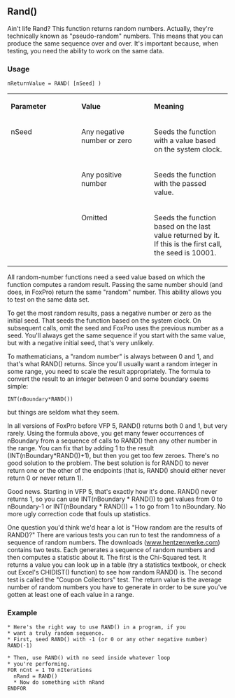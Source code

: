 ## Rand()

Ain't life Rand? This function returns random numbers. Actually, they're technically known as "pseudo-random" numbers. This means that you can produce the same sequence over and over. It's important because, when testing, you need the ability to work on the same data.

### Usage

```foxpro
nReturnValue = RAND( [nSeed] )
```
<table>
<tr>
  <td width="32%" valign="top">
  <p><b>Parameter</b></p>
  </td>
  <td width="23%" valign="top">
  <p><b>Value</b></p>
  </td>
  <td width="45%" valign="top">
  <p><b>Meaning</b></p>
  </td>
 </tr>
<tr>
  <td width="32%" rowspan="3" valign="top">
  <p>nSeed</p>
  </td>
  <td width="23%" valign="top">
  <p>Any negative number or zero</p>
  </td>
  <td width="45%" valign="top">
  <p>Seeds the function with a value based on the system clock.</p>
  </td>
 </tr>
<tr>
  <td width="33%" valign="top">
  <p>Any positive number</p>
  </td>
  <td width="67%" valign="top">
  <p>Seeds the function with the passed value.</p>
  </td>
 </tr>
<tr>
  <td width="33%" valign="top">
  <p>Omitted</p>
  </td>
  <td width="67%" valign="top">
  <p>Seeds the function based on the last value returned by it. If this is the first call, the seed is 10001.</p>
  </td>
 </tr>
</table>

All random-number functions need a seed value based on which the function computes a random result. Passing the same number should (and does, in FoxPro) return the same "random" number. This ability allows you to test on the same data set.

To get the most random results, pass a negative number or zero as the initial seed. That seeds the function based on the system clock. On subsequent calls, omit the seed and FoxPro uses the previous number as a seed. You'll always get the same sequence if you start with the same value, but with a negative initial seed, that's very unlikely.

To mathematicians, a "random number" is always between 0 and 1, and that's what RAND() returns. Since you'll usually want a random integer in some range, you need to scale the result appropriately. The formula to convert the result to an integer between 0 and some boundary seems simple:

```foxpro
INT(nBoundary*RAND())
```
but things are seldom what they seem.

In all versions of FoxPro before VFP 5, RAND() returns both 0 and 1, but very rarely. Using the formula above, you get many fewer occurrences of nBoundary from a sequence of calls to RAND() then any other number in the range. You can fix that by adding 1 to the result (INT(nBoundary*RAND())+1), but then you get too few zeroes. There's no good solution to the problem. The best solution is for RAND() to never return one or the other of the endpoints (that is, RAND() should either never return 0 or never return 1).

Good news. Starting in VFP 5, that's exactly how it's done. RAND() never returns 1, so you can use INT(nBoundary * RAND()) to get values from 0 to nBoundary-1 or INT(nBoundary * RAND()) + 1 to go from 1 to nBoundary. No more ugly correction code that fouls up statistics.

One question you'd think we'd hear a lot is "How random are the results of RAND()?" There are various tests you can run to test the randomness of a sequence of random numbers. The downloads (<a href="http://www.hentzenwerke.com/" target="_blank">www.hentzenwerke.com</a>) contains two tests. Each generates a sequence of random numbers and then computes a statistic about it. The first is the Chi-Squared test. It returns a value you can look up in a table (try a statistics textbook, or check out Excel's CHIDIST() function) to see how random RAND() is. The second test is called the "Coupon Collectors" test. The return value is the average number of random numbers you have to generate in order to be sure you've gotten at least one of each value in a range.

### Example

```foxpro
* Here's the right way to use RAND() in a program, if you
* want a truly random sequence.
* First, seed RAND() with -1 (or 0 or any other negative number)
RAND(-1)

* Then, use RAND() with no seed inside whatever loop
* you're performing.
FOR nCnt = 1 TO nIterations
  nRand = RAND()
  * Now do something with nRand
ENDFOR
```